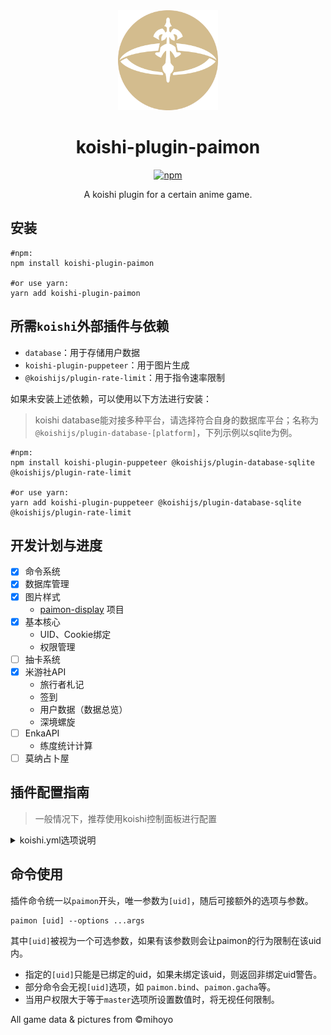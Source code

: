 <div align="center" style="margin-top: 1rem;">
  <a target="_blank">
      <img width="160" src="./docs/assets/logo.svg" alt="logo">
  </a>

# koishi-plugin-paimon

[![npm](https://img.shields.io/npm/v/koishi-plugin-paimon?style=flat-square)](https://www.npmjs.com/package/koishi-plugin-paimon)

A koishi plugin for a certain anime game.

</div>



## 安装

```Shell
#npm:
npm install koishi-plugin-paimon

#or use yarn:
yarn add koishi-plugin-paimon
```

## 所需`koishi`外部插件与依赖

- `database`：用于存储用户数据
- `koishi-plugin-puppeteer`：用于图片生成
- `@koishijs/plugin-rate-limit`：用于指令速率限制

如果未安装上述依赖，可以使用以下方法进行安装：

> koishi database能对接多种平台，请选择符合自身的数据库平台；名称为`@koishijs/plugin-database-[platform]`，下列示例以sqlite为例。

```Shell
#npm:
npm install koishi-plugin-puppeteer @koishijs/plugin-database-sqlite @koishijs/plugin-rate-limit

#or use yarn:
yarn add koishi-plugin-puppeteer @koishijs/plugin-database-sqlite @koishijs/plugin-rate-limit
```

## 开发计划与进度

- [x] 命令系统
- [x] 数据库管理
- [x] 图片样式
  - [paimon-display](paimon-display.app.lonay.me) 项目
- [x] 基本核心
  - UID、Cookie绑定
  - 权限管理
- [ ] 抽卡系统
- [x] 米游社API
  - 旅行者札记
  - 签到
  - 用户数据（数据总览）
  - 深境螺旋
- [ ] EnkaAPI
  - 练度统计计算
- [ ] 莫纳占卜屋

## 插件配置指南

> 一般情况下，推荐使用koishi控制面板进行配置

<details>
<summary>
koishi.yml选项说明
</summary>

```Yaml
...
#paimon插件在koishi中的名字
paimon:
    #高级命令响应级别
    #对应Koishi文档中的用户级别，详阅：https://koishi.js.org/guide/database/builtin.html#用户权限
    #在本插件中，子命令被分为高级与普通两种，当调用高级命令时，需要验证用户最低权限级别方可生效
    master: 4
    #用于公共查询的米游社小饼干，可以为多个
    cookie: ["cooike"] 
    #小饼干绑定帮助文档地址，GitHub可能访问不稳定，可以替换为其他地址
    cookieDesc: "https://github.com/Lipraty/koishi-plugin-paimon/blob/main/docs/cookie.md"
    #禁止使用命令列表
    commandBan: ["command"]
    #单用户每日抽卡次数
    gachaCount: 1
    #抽卡后撤回消息（30-120s，为0时不撤回）
    gachaRevock: 0
    #米游社推送
    pushTime: "0 0 0/5 * * * ?"
    pushCount: 1
    #角色相关设置
    character: 
        #角色面板查询所用API，基于Enka实现，参考自`https://github.com/yoimiya-kokomi/miao-plugin`
        panelApi: "https://enka.network/"
        #角色额外别名文件路径，文件为json
        roles: ""
...
```

</details>



## 命令使用

插件命令统一以`paimon`开头，唯一参数为`[uid]`，随后可接额外的选项与参数。

```
paimon [uid] --options ...args
```

其中`[uid]`被视为一个可选参数，如果有该参数则会让paimon的行为限制在该uid内。

- 指定的`[uid]`只能是已绑定的uid，如果未绑定该uid，则返回非绑定uid警告。
- 部分命令会无视`[uid]`选项，如 `paimon.bind`、`paimon.gacha`等。
- 当用户权限大于等于`master`选项所设置数值时，将无视任何限制。

All game data & pictures from ©mihoyo
